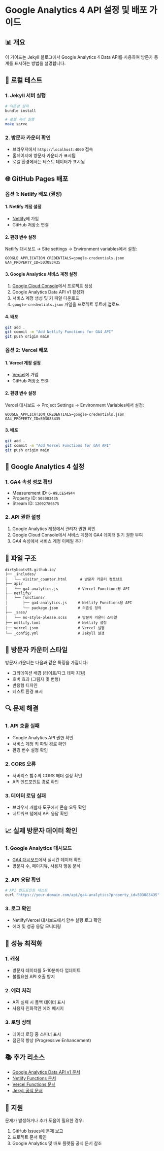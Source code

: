 # Google Analytics 4 API 설정 및 배포 가이드

## 📊 개요
이 가이드는 Jekyll 블로그에서 Google Analytics 4 Data API를 사용하여 방문자 통계를 표시하는 방법을 설명합니다.

## 🚀 로컬 테스트

### 1. Jekyll 서버 실행
```bash
# 의존성 설치
bundle install

# 로컬 서버 실행
make serve
```

### 2. 방문자 카운터 확인
- 브라우저에서 `http://localhost:4000` 접속
- 홈페이지에 방문자 카운터가 표시됨
- 로컬 환경에서는 테스트 데이터가 표시됨

## 🌐 GitHub Pages 배포

### 옵션 1: Netlify 배포 (권장)

#### 1. Netlify 계정 설정
- [Netlify](https://netlify.com)에 가입
- GitHub 저장소 연결

#### 2. 환경 변수 설정
Netlify 대시보드 → Site settings → Environment variables에서 설정:

```
GOOGLE_APPLICATION_CREDENTIALS=google-credentials.json
GA4_PROPERTY_ID=503083435
```

#### 3. Google Analytics 서비스 계정 설정
1. [Google Cloud Console](https://console.cloud.google.com)에서 프로젝트 생성
2. Google Analytics Data API v1 활성화
3. 서비스 계정 생성 및 키 파일 다운로드
4. `google-credentials.json` 파일을 프로젝트 루트에 업로드

#### 4. 배포
```bash
git add .
git commit -m "Add Netlify Functions for GA4 API"
git push origin main
```

### 옵션 2: Vercel 배포

#### 1. Vercel 계정 설정
- [Vercel](https://vercel.com)에 가입
- GitHub 저장소 연결

#### 2. 환경 변수 설정
Vercel 대시보드 → Project Settings → Environment Variables에서 설정:

```
GOOGLE_APPLICATION_CREDENTIALS=google-credentials.json
GA4_PROPERTY_ID=503083435
```

#### 3. 배포
```bash
git add .
git commit -m "Add Vercel Functions for GA4 API"
git push origin main
```

## 🔧 Google Analytics 4 설정

### 1. GA4 속성 정보 확인
- Measurement ID: `G-H9LCES4944`
- Property ID: `503083435`
- Stream ID: `12092786575`

### 2. API 권한 설정
1. Google Analytics 계정에서 관리자 권한 확인
2. Google Cloud Console에서 서비스 계정에 GA4 데이터 읽기 권한 부여
3. GA4 속성에서 서비스 계정 이메일 추가

## 📁 파일 구조

```
dirtyboots95.github.io/
├── _includes/
│   └── visitor_counter.html      # 방문자 카운터 컴포넌트
├── api/
│   └── ga4-analytics.js         # Vercel Functions용 API
├── netlify/
│   └── functions/
│       ├── ga4-analytics.js     # Netlify Functions용 API
│       └── package.json         # 의존성 정의
├── _sass/
│   └── no-style-please.scss     # 방문자 카운터 스타일
├── netlify.toml                 # Netlify 설정
├── vercel.json                  # Vercel 설정
└── _config.yml                  # Jekyll 설정
```

## 🎨 방문자 카운터 스타일

방문자 카운터는 다음과 같은 특징을 가집니다:
- 그라데이션 배경 (라이트/다크 테마 지원)
- 호버 효과 (그림자 및 변형)
- 반응형 디자인
- 테스트 환경 표시

## 🔍 문제 해결

### 1. API 호출 실패
- Google Analytics API 권한 확인
- 서비스 계정 키 파일 경로 확인
- 환경 변수 설정 확인

### 2. CORS 오류
- 서버리스 함수의 CORS 헤더 설정 확인
- API 엔드포인트 경로 확인

### 3. 데이터 로딩 실패
- 브라우저 개발자 도구에서 콘솔 오류 확인
- 네트워크 탭에서 API 응답 확인

## 📈 실제 방문자 데이터 확인

### 1. Google Analytics 대시보드
- [GA4 대시보드](https://analytics.google.com)에서 실시간 데이터 확인
- 방문자 수, 페이지뷰, 사용자 행동 분석

### 2. API 응답 확인
```bash
# API 엔드포인트 테스트
curl "https://your-domain.com/api/ga4-analytics?property_id=503083435"
```

### 3. 로그 확인
- Netlify/Vercel 대시보드에서 함수 실행 로그 확인
- 에러 및 성공 응답 모니터링

## 🚀 성능 최적화

### 1. 캐싱
- 방문자 데이터를 5-10분마다 업데이트
- 불필요한 API 호출 방지

### 2. 에러 처리
- API 실패 시 폴백 데이터 표시
- 사용자 친화적인 에러 메시지

### 3. 로딩 상태
- 데이터 로딩 중 스피너 표시
- 점진적 향상 (Progressive Enhancement)

## 📚 추가 리소스

- [Google Analytics Data API v1 문서](https://developers.google.com/analytics/devguides/reporting/data/v1)
- [Netlify Functions 문서](https://docs.netlify.com/functions/overview/)
- [Vercel Functions 문서](https://vercel.com/docs/functions)
- [Jekyll 공식 문서](https://jekyllrb.com/docs/)

## 🤝 지원

문제가 발생하거나 추가 도움이 필요한 경우:
1. GitHub Issues에 문제 보고
2. 프로젝트 문서 확인
3. Google Analytics 및 배포 플랫폼 공식 문서 참조
